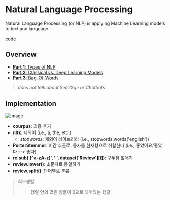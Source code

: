 # Natural Language Processing
Natural Language Processing (or NLP) is applying Machine Learning models to text and language.

[code](https://github.com/EricChoii/ai-boot-camp/blob/main/ai/nlp/natural_language_processing.ipynb)

## Overview
- [**Part 1**: Types of NLP](https://github.com/EricChoii/ai-boot-camp/blob/main/ai/nlp/types-of-nlp.md)
- [**Part 2**: Classical vs. Deep Learning Models](https://github.com/EricChoii/ai-boot-camp/blob/main/ai/nlp/classical-vs-dl.md)
- [**Part 3**: Bag-Of-Words](https://github.com/EricChoii/ai-boot-camp/blob/main/ai/nlp/bag-of-words.md)

> *does not talk about Seq2Sqe or Chatbots*

## Implementation
![image](https://user-images.githubusercontent.com/39285147/179498392-39d35dca-6727-4289-bf88-4122801fb1d5.png)

- **courpus**: 최종 후기
- **nltk**: 제외어 (i.e., a, the, etc.)
  - *stopwords*: 제외어 라이브러리 (i.e., stopwords.words('english'))
- **PorterStemmer**: 어간 추출로, 동사를 현재형으로 취합한다 (i.e., 좋았어요/좋았다 --> 좋다)
- **re.sub('[^a-zA-z]', ' ', dataset['Review'][i])**: 구두점 없애기
- **review.lower()**: 소문자로 통일하기
- **review.split()**: 단어별로 분류

> 희소행렬
>> 행렬 안의 많은 항들이 0으로 되어있는 행렬
